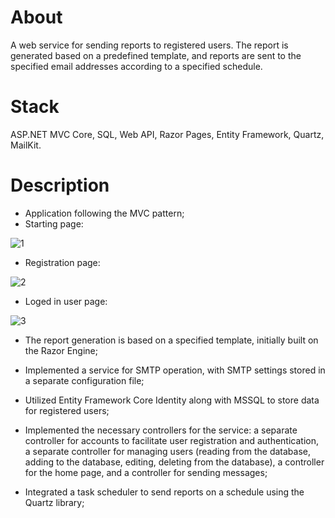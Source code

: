 # About
A web service for sending reports to registered users. The report is generated based on a predefined template, and reports
are sent to the specified email addresses according to a specified schedule.

# Stack 
ASP.NET MVC Core, SQL, Web API, Razor Pages, Entity Framework, Quartz, MailKit.

# Description
- Application following the MVC pattern;
- Starting page:

![1](https://github.com/vanbogota/MessageSenderService/assets/84347281/a8d47f43-6505-4562-881b-5437306fd45f)

- Registration page:

![2](https://github.com/vanbogota/MessageSenderService/assets/84347281/c08951ac-0c25-444e-b41c-4128b8929e68)

- Loged in user page:

![3](https://github.com/vanbogota/MessageSenderService/assets/84347281/34853621-2bce-4223-8b92-e24db59c4089)
  
- The report generation is based on a specified template, initially built on the Razor Engine;

- Implemented a service for SMTP operation, with SMTP settings stored in a separate configuration file;

- Utilized Entity Framework Core Identity along with MSSQL to store data for registered users;

- Implemented the necessary controllers for the service: a separate controller for accounts to facilitate user registration and
authentication, a separate controller for managing users (reading from the database, adding to the database, editing, deleting from
the database), a controller for the home page, and a controller for sending messages;

- Integrated a task scheduler to send reports on a schedule using the Quartz library;






